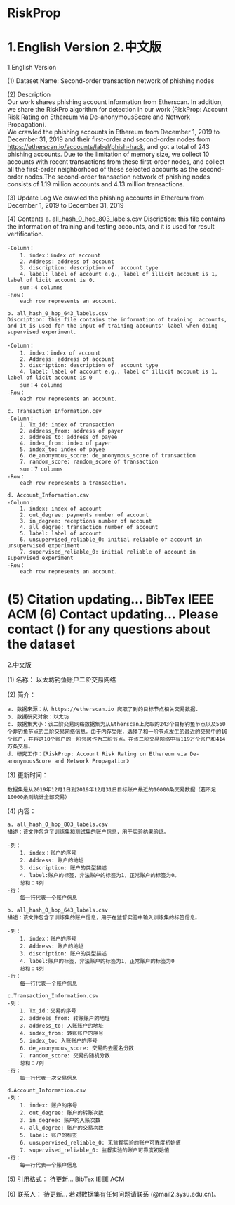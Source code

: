 # RiskProp
1.English Version
2.中文版
===============================================================================================================================================
1.English Version

(1) Dataset Name:
	Second-order transaction network of phishing nodes

(2) Description  
	Our work shares phishing account information from Etherscan. In addition, we share the RiskPro algorithm for detection in our work (RiskProp: Account Risk Rating on Ethereum via De-anonymousScore and Network Propagation).  
We crawled the phishing accounts in Ethereum from December 1, 2019 to December 31, 2019 and their first-order and second-order nodes from https://etherscan.io/accounts/label/phish-hack, and got a total of 243 phishing accounts. Due to the limitation of memory size, we collect 10 accounts with recent transactions from these first-order nodes, and collect all the first-order neighborhood of these selected accounts as the second-order nodes.The second-order transaction network of phishing nodes consists of  1.19 million accounts and 4.13 million transactions.

(3) Update Log
	We crawled the phishing accounts in Ethereum from December 1, 2019 to December 31, 2019 

(4) Contents
	a. all_hash_0_hop_803_labels.csv
	Discription: this file contains the information of training and testing accounts, and it is used for result vertification.

	-Column：
		1. index：index of account
		2. Address: address of account
		3. discription: description of  account type
		4. label: label of account e.g., label of illicit account is 1, label of licit account is 0.
		sum：4 columns
	-Row：
		each row represents an account.
	
	b. all_hash_0_hop_643_labels.csv
	Discription: this file contains the information of training  accounts, and it is used for the input of training accounts' label when doing supervised experiment.
	
	-Column：
		1. index：index of account
		2. Address: address of account
		3. discription: description of  account type
		4. label: label of account e.g., label of illicit account is 1, label of licit account is 0
		sum：4 columns
	-Row：
		each row represents an account.
	
	c. Transaction_Information.csv
	-Column：
		1. Tx_id: index of transaction
		2. address_from: address of payer
		3. address_to: address of payee
		4. index_from: index of payer
		5. index_to: index of payee
		6. de_anonymous_score: de_anonymous_score of transaction
		7. random_score: random_score of transaction
		sum：7 columns
	-Row：
		each row represents a transaction.
	
	d. Account_Information.csv
	-Column：
		1. index: index of account
		2. out_degree: payments number of account
		3. in_degree: receptions number of account
		4. all_degree: transaction number of account
		5. label: label of account
		6. unsupervised_reliable_0: initial reliable of account in unsupervised experiment
		7. supervised_reliable_0: initial reliable of account in supervised experiment
	-Row：
		each row represents an account.

(5) Citation
	updating...
	BibTex
	IEEE
	ACM
(6) Contact
	updating...
	Please contact  () for any questions about the dataset
===============================================================================================================================================
2.中文版

(1) 名称：
	以太坊钓鱼账户二阶交易网络

(2) 简介：

	a. 数据来源：从 https://etherscan.io 爬取了到的目标节点相关交易数据. 
	b. 数据研究对象：以太坊
	c. 数据集大小：该二阶交易网络数据集为从Etherscan上爬取的243个目标钓鱼节点以及560个非钓鱼节点的二阶交易网络信息。由于内存受限，选择了和一阶节点发生的最近的交易中的10个账户，并将这10个账户的一阶邻居作为二阶节点。在该二阶交易网络中有119万个账户和414万条交易。
	d. 研究工作：《RiskProp: Account Risk Rating on Ethereum via De-anonymousScore and Network Propagation》

(3) 更新时间：

	数据集是从2019年12月1日到2019年12月31日目标账户最近的10000条交易数据（若不足10000条则统计全部交易）

(4) 内容：

	a. all_hash_0_hop_803_labels.csv
	描述：该文件包含了训练集和测试集的账户信息，用于实验结果验证。
	
	-列：
		1. index：账户的序号
		2. Address: 账户的地址
		3. discription: 账户的类型描述
		4. label:账户的标签，非法账户的标签为1，正常账户的标签为0。
		总和：4列
	-行：
		每一行代表一个账户信息
	
	b. all_hash_0_hop_643_labels.csv
	描述：该文件包含了训练集的账户信息，用于在监督实验中输入训练集的标签信息。
	
	-列：
		1. index：账户的序号
		2. Address: 账户的地址
		3. discription: 账户的类型描述
		4. label:账户的标签，非法账户的标签为1，正常账户的标签为0
		总和：4列
	-行：
		每一行代表一个账户信息
	
	c.Transaction_Information.csv
	-列：
		1. Tx_id：交易的序号
		2. address_from: 转账账户的地址
		3. address_to: 入账账户的地址
		4. index_from: 转账账户的序号
		5. index_to: 入账账户的序号
		6. de_anonymous_score: 交易的去匿名分数
		7. random_score: 交易的随机分数
		总和：7列
	-行：
		每一行代表一次交易信息
	
	d.Account_Information.csv
	-列：
		1. index: 账户的序号
		2. out_degree: 账户的转账次数
		3. in_degree: 账户的入账次数
		4. all_degree: 账户的交易次数
		5. label: 账户的标签
		6. unsupervised_reliable_0: 无监督实验的账户可靠度初始值
		7. supervised_reliable_0: 监督实验的账户可靠度初始值
	-行：
		每一行代表一个账户信息

(5) 引用格式：
	待更新...
	BibTex
	IEEE
	ACM

(6) 联系人：
	待更新...
	若对数据集有任何问题请联系  (@mail2.sysu.edu.cn)。
